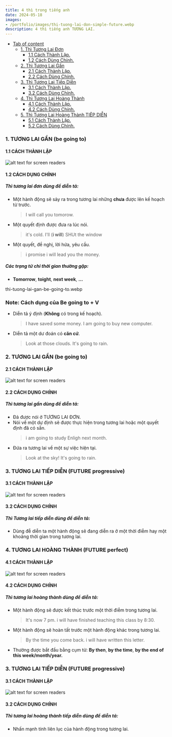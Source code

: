 ```yaml
---
title: 4 thì trong tiếng anh
date: 2024-05-18
images:
- /portfolio/images/thi-tuong-lai-don-simple-future.webp
description: 4 thì tiếng anh TƯƠNG LAI.
---
```




- [Tab of content](#tab-of-content)
  - [1. Thì Tương Lai Đơn](#TUONGLAIDON)
  	- [1.1 Cách Thành Lập.](#TLD_CACHTHANHLAP)
  	- [1.2 Cách Dùng Chính.](#TLD_CACHDUNGCHINH)
  - [2. Thì Tương Lai Gần](#TUONGLAIGAN)
  	- [2.1 Cách Thành Lập.](#TLG_CACHTHANHLAP)
  	- [2.2 Cách Dùng Chính.](#TLG_CACHDUNGCHINH)
  - [3. Thì Tương Lai Tiếp Diễn](#TUONGLAITIEPDIEN)
  	- [3.1 Cách Thành Lập.](#TLTD_CACHTHANHLAP)
  	- [3.2 Cách Dùng Chính.](#TLTD_CACHDUNGCHINH)
  - [4. Thì Tương Lai Hoàng Thành](#TUONGLAIHOANGTHANH)
  	- [4.1 Cách Thành Lập.](#TLHT_CACHTHANHLAP)
  	- [4.2 Cách Dùng Chính.](#TLHT_CACHDUNGCHINH)
  - [5. Thì Tương Lai Hoàng Thành TIÊP DIỄN](#TUONGLAIHOANGTHANHTIEPDIEN)
  	- [5.1 Cách Thành Lập.](#TLHTTD_CACHTHANHLAP)
  	- [5.2 Cách Dùng Chính.](#TLHTTD_CACHDUNGCHINH)


<a id="TUONGLAIDON"></a>
### 1. TƯƠNG LAI GẦN (be going to) 
<a id="TLD_CACHTHANHLAP"></a>
#### 1.1 CÁCH THÀNH LẬP

![alt text for screen readers](/portfolio/images/thi-tuong-lai-don-simple-future.webp "Text to show on mouseover")

<a id="TLD_CACHDUNGCHINH"></a>
#### 1.2 CÁCH DỤNG CHÍNH
##### Thì tương lai đơn dùng để diễn tả:
- Một hành động sẽ sảy ra trong tương lai những **chưa** được lên kế hoạch từ trước.
	> I will call you tomorow.
- Một quyết định được đưa ra lúc nói.
	> it's cold. I'll (**i will**) SHUt the window
- Một quyết, đề nghị, lời hứa, yêu cầu. 
	> i promise i will  lead you the money.


##### Các trạng từ chỉ thời gian thường gặp:
- **Tomorrow**, **toight**, **next week**, **...**

thi-tuong-lai-gan-be-going-to.webp


### Note: Cách dụng của **Be going to + V**
- Diễn tả ý định (**Không** có trong kế hoạch).
	> I have saved some money. I am going to buy new computer.
- Diễn tả một dư đoán có **căn cứ**.
	> Look at those clouds. It's going to rain.



<a id="TUONGLAIGAN"></a>
### 2. TƯƠNG LAI GẦN (be going to) 
<a id="TLG_CACHTHANHLAP"></a>
#### 2.1 CÁCH THÀNH LẬP

![alt text for screen readers](/portfolio/images/thi-tuong-lai-don-simple-future.webp "Text to show on mouseover")

<a id="TLG_CACHDUNGCHINH"></a>
#### 2.2 CÁCH DỤNG CHÍNH
##### Thì tương lai gần dùng để diễn tả:
- Đả được nói ở TƯƠNG LAI ĐƠN.
- Nói về một dự định sẽ được thực hiện trong tương lai hoặc một quyết định đã có sẳn.
	> i am going to study Enligh next month.
- Đứa ra tương lai về một sự việc hiện tại.
	> Look at the sky! It's going to rain.

<a id="TUONGLAITIEPDIEN"></a>
### 3. TƯƠNG LAI TIẾP DIỄN (FUTURE progressive) 
<a id="TLTD_CACHTHANHLAP"></a>
#### 3.1 CÁCH THÀNH LẬP

![alt text for screen readers](/portfolio/images/thi-tuong-lai-tiep-dien-future-continuous.webp "Text to show on mouseover")

<a id="TLTD_CACHDUNGCHINH"></a>
#### 3.2 CÁCH DỤNG CHÍNH
##### Thì Tương lai tiếp diễn dùng để diễn tả:
- Dùng đễ diễn ta một hành động sẽ đang diễn ra ở một thời điễm hay một khoảng thời gian trong tương lai.



<a id="TUONGLAIHOANGTHANH"></a>
### 4. TƯƠNG LAI HOÀNG THÀNH (FUTURE perfect) 
<a id="TLHT_CACHTHANHLAP"></a>
#### 4.1 CÁCH THÀNH LẬP

![alt text for screen readers](/portfolio/images/thi-tuong-lai-hoan-thanh-future-perfect-1665733471.webp "Text to show on mouseover")

<a id="TLHT_CACHDUNGCHINH"></a>
#### 4.2 CÁCH DỤNG CHÍNH
##### Thì tương lai hoàng thành dùng để diễn tả:
- Một hành động sẽ được kết thúc trước một thời điễm trong tương lai.
	> It's now 7 pm. i will have finished  teaching this class by 8:30.
- Một hành động sẽ hoàn tất trước một hành động khác trong tương lai.
	> By the time you come back. i will have written this letter.
- Thường được bắt đầu bằng cụm từ:  **By then**, **by the time**, **by the end of this week/month/year.** 


<a id="TUONGLAIHOANGTHANHTIEPDIEN"></a>
### 3. TƯƠNG LAI TIẾP DIỄN (FUTURE progressive) 
<a id="TLHTTD_CACHTHANHLAP"></a>
#### 3.1 CÁCH THÀNH LẬP

![alt text for screen readers](/portfolio/images/thi-tuong-lai-hoan-thanh-tiep-dien-1.webp "Text to show on mouseover")

<a id="TLHTTD_CACHDUNGCHINH"></a>
#### 3.2 CÁCH DỤNG CHÍNH
##### Thì tương lai hoàng thành tiếp diễn dùng để diễn tả:
- Nhấn mạnh tính liên lục của hành động trong tương lai.